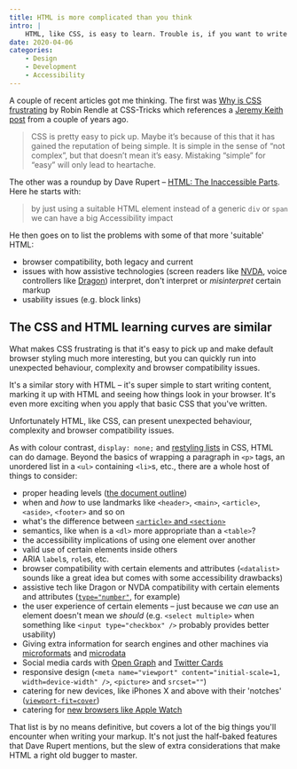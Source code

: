 ```yaml
---
title: HTML is more complicated than you think
intro: |
    HTML, like CSS, is easy to learn. Trouble is, if you want to write it well, it gets difficult very quickly.
date: 2020-04-06
categories:
    - Design
    - Development
    - Accessibility
---
```


A couple of recent articles got me thinking. The first was [Why is CSS frustrating](https://css-tricks.com/why-is-css-frustrating/) by Robin Rendle at CSS-Tricks which references a [Jeremy Keith post](https://adactio.com/journal/12571) from a couple of years ago.

> CSS is pretty easy to pick up. Maybe it’s because of this that it has gained the reputation of being simple. It is simple in the sense of “not complex”, but that doesn’t mean it’s easy. Mistaking “simple” for “easy” will only lead to heartache.

The other was a roundup by Dave Rupert – [HTML: The Inaccessible Parts](https://daverupert.com/2020/02/html-the-inaccessible-parts/). Here he starts with:

> by just using a suitable HTML element instead of a generic `div` or `span` we can have a big Accessibility impact

He then goes on to list the problems with some of that more 'suitable' HTML:

- browser compatibility, both legacy and current
- issues with how assistive technologies (screen readers like [NVDA](https://www.nvaccess.org/about-nvda/), voice controllers like [Dragon](https://www.nuance.com/dragon.html)) interpret, don't interpret or *misinterpret* certain markup
- usability issues (e.g. block links)


## The CSS and HTML learning curves are similar

What makes CSS frustrating is that it's easy to pick up and make default browser styling much more interesting, but you can quickly run into unexpected behaviour, complexity and browser compatibility issues.

It's a similar story with HTML – it's super simple to start writing content, marking it up with HTML and seeing how things look in your browser. It's even more exciting when you apply that basic CSS that you've written.

Unfortunately HTML, like CSS, can present unexpected behaviour, complexity and browser compatibility issues.

As with colour contrast, `display: none;` and [restyling lists](https://www.scottohara.me/blog/2019/01/12/lists-and-safari.html) in CSS, HTML can do damage. Beyond the basics of wrapping a paragraph in `<p>` tags, an unordered list in a `<ul>` containing `<li>`s, etc., there are a whole host of things to consider:

- proper heading levels ([the document outline](/blog/using-the-html-document-outline))
- when and *how* to use landmarks like `<header>`, `<main>`, `<article>`, `<aside>`, `<footer>` and so on
- what's the difference between [`<article>` and `<section>`](https://www.smashingmagazine.com/2020/01/html5-article-section/)
- semantics, like when is a `<dl>` more appropriate than a `<table>`?
- the accessibility implications of using one element over another
- valid use of certain elements inside others
- ARIA `label`s, `role`s, etc.
- browser compatibility with certain elements and attributes (`<datalist>` sounds like a great idea but comes with some accessibility drawbacks)
- assistive tech like Dragon or NVDA compatibility with certain elements and attributes ([`type="number"`](https://technology.blog.gov.uk/2020/02/24/why-the-gov-uk-design-system-team-changed-the-input-type-for-numbers/), for example)
- the user experience of certain elements – just because we *can* use an element doesn't mean we *should* (e.g. `<select multiple>` when something like `<input type="checkbox" />` probably provides better usability)
- Giving extra information for search engines and other machines via [microformats](http://microformats.org) and [microdata](https://schema.org)
- Social media cards with [Open Graph](https://ogp.me) and [Twitter Cards](https://developer.twitter.com/en/docs/tweets/optimize-with-cards/guides/getting-started)
- responsive design (`<meta name="viewport" content="initial-scale=1, width=device-width" />`, `<picture>` and `srcset=""`)
- catering for new devices, like iPhones X and above with their 'notches' ([`viewport-fit=cover`](https://webkit.org/blog/7929/designing-websites-for-iphone-x/))
- catering for [new browsers like Apple Watch](https://www.brucelawson.co.uk/2018/the-practical-value-of-semantic-html/)

That list is by no means definitive, but covers a lot of the big things you'll encounter when writing your markup. It's not just the half-baked features that Dave Rupert mentions, but the slew of extra considerations that make HTML a right old bugger to master.
